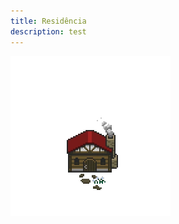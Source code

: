 ```yaml
---
title: Residência
description: test
---
```


![Residência](https://raw.githubusercontent.com/Orna-Brasil/Assets/main/Edificios/Residence.webp)